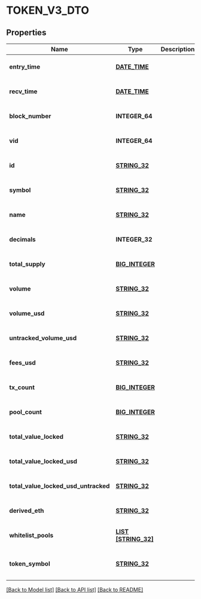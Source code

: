 # TOKEN_V3_DTO

## Properties
Name | Type | Description | Notes
------------ | ------------- | ------------- | -------------
**entry_time** | [**DATE_TIME**](DATE_TIME.md) |  | [optional] [default to null]
**recv_time** | [**DATE_TIME**](DATE_TIME.md) |  | [optional] [default to null]
**block_number** | **INTEGER_64** |  | [optional] [default to null]
**vid** | **INTEGER_64** |  | [optional] [default to null]
**id** | [**STRING_32**](STRING_32.md) |  | [optional] [default to null]
**symbol** | [**STRING_32**](STRING_32.md) |  | [optional] [default to null]
**name** | [**STRING_32**](STRING_32.md) |  | [optional] [default to null]
**decimals** | **INTEGER_32** |  | [optional] [default to null]
**total_supply** | [**BIG_INTEGER**](BigInteger.md) |  | [optional] [default to null]
**volume** | [**STRING_32**](STRING_32.md) |  | [optional] [default to null]
**volume_usd** | [**STRING_32**](STRING_32.md) |  | [optional] [default to null]
**untracked_volume_usd** | [**STRING_32**](STRING_32.md) |  | [optional] [default to null]
**fees_usd** | [**STRING_32**](STRING_32.md) |  | [optional] [default to null]
**tx_count** | [**BIG_INTEGER**](BigInteger.md) |  | [optional] [default to null]
**pool_count** | [**BIG_INTEGER**](BigInteger.md) |  | [optional] [default to null]
**total_value_locked** | [**STRING_32**](STRING_32.md) |  | [optional] [default to null]
**total_value_locked_usd** | [**STRING_32**](STRING_32.md) |  | [optional] [default to null]
**total_value_locked_usd_untracked** | [**STRING_32**](STRING_32.md) |  | [optional] [default to null]
**derived_eth** | [**STRING_32**](STRING_32.md) |  | [optional] [default to null]
**whitelist_pools** | [**LIST [STRING_32]**](STRING_32.md) |  | [optional] [default to null]
**token_symbol** | [**STRING_32**](STRING_32.md) |  | [optional] [readonly] [default to null]

[[Back to Model list]](../README.md#documentation-for-models) [[Back to API list]](../README.md#documentation-for-api-endpoints) [[Back to README]](../README.md)



